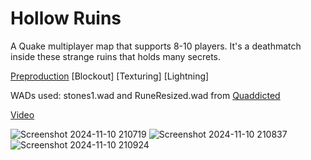 # Hollow Ruins
A Quake multiplayer map that supports 8-10 players. It's a deathmatch inside these strange ruins that holds many secrets. 

[Preproduction](https://github.com/CobaltJCode/hollow-ruins/blob/main/preproduction.md)
[Blockout]
[Texturing]
[Lightning]

WADs used: stones1.wad and RuneResized.wad from [Quaddicted](https://www.quaddicted.com/files/wads/)

[Video](https://youtu.be/zW00VE_yCTg)


![Screenshot 2024-11-10 210719](https://github.com/user-attachments/assets/36fdad0a-25da-4e5b-8cfe-05204a6af755)
![Screenshot 2024-11-10 210837](https://github.com/user-attachments/assets/02efe546-28ea-4879-8933-f963bf917f7c)
![Screenshot 2024-11-10 210924](https://github.com/user-attachments/assets/f31469e7-b34e-4030-a7ae-066baea5ea81)
